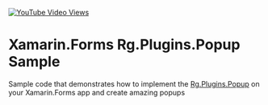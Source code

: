 [![YouTube Video Views](https://img.shields.io/youtube/views/Y-uAHgf0VXs?style=social)](https://youtu.be/Y-uAHgf0VXs)

# Xamarin.Forms Rg.Plugins.Popup Sample
Sample code that demonstrates how to implement the [Rg.Plugins.Popup](https://github.com/rotorgames/Rg.Plugins.Popup) on your Xamarin.Forms app and create amazing popups
